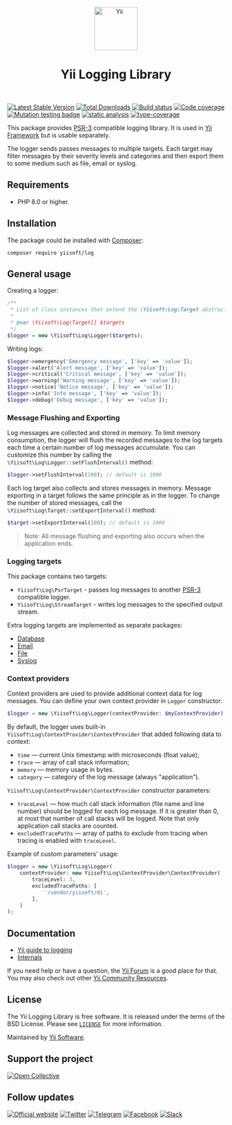 <p align="center">
    <a href="https://github.com/yiisoft" target="_blank">
        <img src="https://yiisoft.github.io/docs/images/yii_logo.svg" height="100px" alt="Yii">
    </a>
    <h1 align="center">Yii Logging Library</h1>
    <br>
</p>

[![Latest Stable Version](https://poser.pugx.org/yiisoft/log/v/stable.png)](https://packagist.org/packages/yiisoft/log)
[![Total Downloads](https://poser.pugx.org/yiisoft/log/downloads.png)](https://github.com/yiisoft/log/actions?query=workflow%3Abuild)
[![Build status](https://github.com/yiisoft/log/workflows/build/badge.svg)](https://github.com/yiisoft/log/actions?query=workflow%3Abuild)
[![Code coverage](https://codecov.io/gh/yiisoft/log/graph/badge.svg?token=4CSPCRMGQM)](https://codecov.io/gh/yiisoft/log)
[![Mutation testing badge](https://img.shields.io/endpoint?style=flat&url=https%3A%2F%2Fbadge-api.stryker-mutator.io%2Fgithub.com%2Fyiisoft%2Flog%2Fmaster)](https://dashboard.stryker-mutator.io/reports/github.com/yiisoft/log/master)
[![static analysis](https://github.com/yiisoft/log/workflows/static%20analysis/badge.svg)](https://github.com/yiisoft/log/actions?query=workflow%3A%22static+analysis%22)
[![type-coverage](https://shepherd.dev/github/yiisoft/log/coverage.svg)](https://shepherd.dev/github/yiisoft/log)

This package provides [PSR-3](https://www.php-fig.org/psr/psr-3/) compatible logging library. It is used in
[Yii Framework](https://www.yiiframework.com/) but is usable separately.

The logger sends passes messages to multiple targets. Each target may filter messages by their severity levels and categories and then export them to some medium such as file, email or syslog.

## Requirements

- PHP 8.0 or higher.

## Installation

The package could be installed with [Composer](https://getcomposer.org):

```shell
composer require yiisoft/log
```

## General usage

Creating a logger:

```php
/**
 * List of class instances that extend the \Yiisoft\Log\Target abstract class.
 * 
 * @var \Yiisoft\Log\Target[] $targets
 */
$logger = new \Yiisoft\Log\Logger($targets);
```

Writing logs:

```php
$logger->emergency('Emergency message', ['key' => 'value']);
$logger->alert('Alert message', ['key' => 'value']);
$logger->critical('Critical message', ['key' => 'value']);
$logger->warning('Warning message', ['key' => 'value']);
$logger->notice('Notice message', ['key' => 'value']);
$logger->info('Info message', ['key' => 'value']);
$logger->debug('Debug message', ['key' => 'value']);
```

### Message Flushing and Exporting

Log messages are collected and stored in memory. To limit memory consumption, the logger will flush
the recorded messages to the log targets each time a certain number of log messages accumulate.
You can customize this number by calling the `\Yiisoft\Log\Logger::setFlushInterval()` method:

```php
$logger->setFlushInterval(100); // default is 1000
```

Each log target also collects and stores messages in memory.
Message exporting in a target follows the same principle as in the logger.
To change the number of stored messages, call the `\Yiisoft\Log\Target::setExportInterval()` method:

```php
$target->setExportInterval(100); // default is 1000
```

> Note: All message flushing and exporting also occurs when the application ends.

### Logging targets

This package contains two targets:

- `Yiisoft\Log\PsrTarget` - passes log messages to another [PSR-3](https://www.php-fig.org/psr/psr-3/) compatible logger.
- `Yiisoft\Log\StreamTarget` - writes log messages to the specified output stream.

Extra logging targets are implemented as separate packages:

- [Database](https://github.com/yiisoft/log-target-db)
- [Email](https://github.com/yiisoft/log-target-email)
- [File](https://github.com/yiisoft/log-target-file)
- [Syslog](https://github.com/yiisoft/log-target-syslog)

### Context providers

Context providers are used to provide additional context data for log messages. You can define your own context provider
in `Logger` constructor:

```php
$logger = new \Yiisoft\Log\Logger(contextProvider: $myContextProvider);
```

By default, the logger uses built-in `Yiisoft\Log\ContextProvider\ContextProvider` that added following data to context:

- `time` — current Unix timestamp with microseconds (float value);
- `trace` — array of call stack information;
- `memory` — memory usage in bytes.
- `category` — category of the log message (always "application").

`Yiisoft\Log\ContextProvider\ContextProvider` constructor parameters:

- `traceLevel` — how much call stack information (file name and line number) should be logged for each
  log message. If it is greater than 0, at most that number of call stacks will be logged. Note that only
  application call stacks are counted.
- `excludedTracePaths` — array of paths to exclude from tracing when tracing is enabled with `traceLevel`.

Example of custom parameters' usage:

```php
$logger = new \Yiisoft\Log\Logger(
    contextProvider: new Yiisoft\Log\ContextProvider\ContextProvider(
        traceLevel: 3,
        excludedTracePaths: [
            '/vendor/yiisoft/di',
        ],
    )
);
```

## Documentation

- [Yii guide to logging](https://github.com/yiisoft/docs/blob/master/guide/en/runtime/logging.md)
- [Internals](docs/internals.md)

If you need help or have a question, the [Yii Forum](https://forum.yiiframework.com/c/yii-3-0/63) is a good place for that.
You may also check out other [Yii Community Resources](https://www.yiiframework.com/community).

## License

The Yii Logging Library is free software. It is released under the terms of the BSD License.
Please see [`LICENSE`](./LICENSE.md) for more information.

Maintained by [Yii Software](https://www.yiiframework.com/).

## Support the project

[![Open Collective](https://img.shields.io/badge/Open%20Collective-sponsor-7eadf1?logo=open%20collective&logoColor=7eadf1&labelColor=555555)](https://opencollective.com/yiisoft)

## Follow updates

[![Official website](https://img.shields.io/badge/Powered_by-Yii_Framework-green.svg?style=flat)](https://www.yiiframework.com/)
[![Twitter](https://img.shields.io/badge/twitter-follow-1DA1F2?logo=twitter&logoColor=1DA1F2&labelColor=555555?style=flat)](https://twitter.com/yiiframework)
[![Telegram](https://img.shields.io/badge/telegram-join-1DA1F2?style=flat&logo=telegram)](https://t.me/yii3en)
[![Facebook](https://img.shields.io/badge/facebook-join-1DA1F2?style=flat&logo=facebook&logoColor=ffffff)](https://www.facebook.com/groups/yiitalk)
[![Slack](https://img.shields.io/badge/slack-join-1DA1F2?style=flat&logo=slack)](https://yiiframework.com/go/slack)
